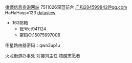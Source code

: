 [律师信息查询网站](https://credit.acla.org.cn/)
7511026深蓝前台
广和284599842@qq.com
HaHaHaqsx123
[dataview](https://zhuanlan.zhihu.com/p/373623264)
- 163邮箱
	- 账号ct941124
	- 密码Ct15075697008

伟星路由器密码：qwn3up1u

火龙街道办事处 对接刘主任 核酸志愿者